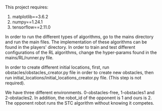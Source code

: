 This project requires:
1. matplotlib==3.6.2
2. numpy==1.24.1
3. tensorflow==2.11.0

In order to run the different types of algorithms, go to the mains directory and run the main files.
The implementation of these algorithms can be found in the players' directory.
In order to train and test different configurations of the RL algorithms, change the hyper-params found in the
mains/RL/runner.py file.


In order to create different initial locations, first, run obstacles/obstacles_creator.py file in order to create
new obstacles, then run initial_locations/initial_locations_creator.py file. (This step is not required).


We have three different environments. 0-obstacles-free, 1-obstacles1 and 2-obstacles2.
In addition, the robot_id of the opponent is 1 and ours is 2. The opponent robot runs the STC algorithm without knowing
it competes.